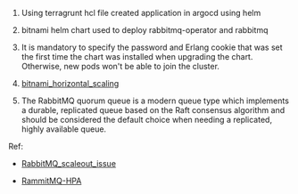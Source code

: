 1. Using terragrunt hcl file created application in argocd using helm

2. bitnami helm chart used to deploy rabbitmq-operator and rabbitmq

3. It is mandatory to specify the password and Erlang cookie that was set the first time the chart was installed when upgrading the chart. Otherwise, new pods won't be able to join the cluster.

4. [bitnami_horizontal_scaling](https://github.com/bitnami/charts/tree/main/bitnami/rabbitmq#horizontal-scaling)


4. The RabbitMQ quorum queue is a modern queue type which implements a durable, replicated queue based on the Raft consensus algorithm and should be considered the default choice when needing a replicated, highly available queue.

Ref:
 - [RabbitMQ_scaleout_issue](https://stackoverflow.com/questions/66715405/how-to-auto-scale-helm-chart-rabbitmq-statefulset)

- [RammitMQ-HPA](https://ryanbaker.io/2019-10-07-scaling-rabbitmq-on-k8s/)
